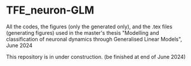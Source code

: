 # TFE_neuron-GLM
All the codes, the figures (only the generated only), and the .tex files (generating figures) used in the master's thesis "Modelling and classification of neuronal dynamics through Generalised Linear Models", June 2024

This repository is in under construction. (be finished at end of June 2024)

